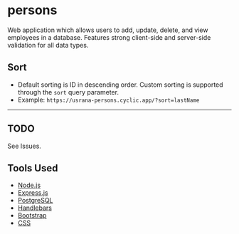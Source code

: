 # persons
Web application which allows users to add, update, delete, and view employees in a database. Features strong client-side and server-side validation for all data types.

## Sort
-  Default sorting is ID in descending order. Custom sorting is supported through the `sort` query parameter.
- Example: `https://usrana-persons.cyclic.app/?sort=lastName`
***

## TODO
See Issues.

## Tools Used
- [Node.js](https://nodejs.org/en/)
- [Express.js](https://expressjs.com/)
- [PostgreSQL](https://https//www.postgresql.org/)
- [Handlebars](https://handlebarsjs.com/)
- [Bootstrap](https://getbootstrap.com/)
- [CSS](https://developer.mozilla.org/en-US/docs/Web/CSS)

